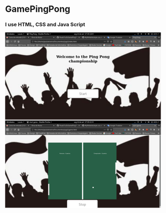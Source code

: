# GamePingPong
###  I use HTML, CSS and Java Script
![banner](https://github.com/PauloTxJS/GamePingPong/blob/master/img/banner1.png)
![banner](https://github.com/PauloTxJS/GamePingPong/blob/master/img/banner2.png)
